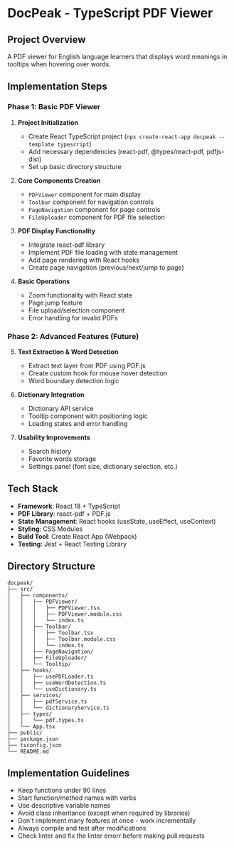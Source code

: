 # DocPeak - TypeScript PDF Viewer

## Project Overview
A PDF viewer for English language learners that displays word meanings in tooltips when hovering over words.

## Implementation Steps

### Phase 1: Basic PDF Viewer
1. **Project Initialization**
   - Create React TypeScript project (`npx create-react-app docpeak --template typescript`)
   - Add necessary dependencies (react-pdf, @types/react-pdf, pdfjs-dist)
   - Set up basic directory structure

2. **Core Components Creation**
   - `PDFViewer` component for main display
   - `Toolbar` component for navigation controls
   - `PageNavigation` component for page controls
   - `FileUploader` component for PDF file selection

3. **PDF Display Functionality**
   - Integrate react-pdf library
   - Implement PDF file loading with state management
   - Add page rendering with React hooks
   - Create page navigation (previous/next/jump to page)

4. **Basic Operations**
   - Zoom functionality with React state
   - Page jump feature
   - File upload/selection component
   - Error handling for invalid PDFs

### Phase 2: Advanced Features (Future)
5. **Text Extraction & Word Detection**
   - Extract text layer from PDF using PDF.js
   - Create custom hook for mouse hover detection
   - Word boundary detection logic

6. **Dictionary Integration**
   - Dictionary API service
   - Tooltip component with positioning logic
   - Loading states and error handling

7. **Usability Improvements**
   - Search history
   - Favorite words storage
   - Settings panel (font size, dictionary selection, etc.)

## Tech Stack
- **Framework**: React 18 + TypeScript
- **PDF Library**: react-pdf + PDF.js
- **State Management**: React hooks (useState, useEffect, useContext)
- **Styling**: CSS Modules
- **Build Tool**: Create React App (Webpack)
- **Testing**: Jest + React Testing Library

## Directory Structure
```
docpeak/
├── src/
│   ├── components/
│   │   ├── PDFViewer/
│   │   │   ├── PDFViewer.tsx
│   │   │   ├── PDFViewer.module.css
│   │   │   └── index.ts
│   │   ├── Toolbar/
│   │   │   ├── Toolbar.tsx
│   │   │   ├── Toolbar.module.css
│   │   │   └── index.ts
│   │   ├── PageNavigation/
│   │   ├── FileUploader/
│   │   └── Tooltip/
│   ├── hooks/
│   │   ├── usePDFLoader.ts
│   │   ├── useWordDetection.ts
│   │   └── useDictionary.ts
│   ├── services/
│   │   ├── pdfService.ts
│   │   └── dictionaryService.ts
│   ├── types/
│   │   └── pdf.types.ts
│   └── App.tsx
├── public/
├── package.json
├── tsconfig.json
└── README.md
```

## Implementation Guidelines
- Keep functions under 90 lines
- Start function/method names with verbs
- Use descriptive variable names
- Avoid class inheritance (except when required by libraries)
- Don't implement many features at once - work incrementally
- Always compile and test after modifications
- Check linter and fix the linter errorr before making pull requests